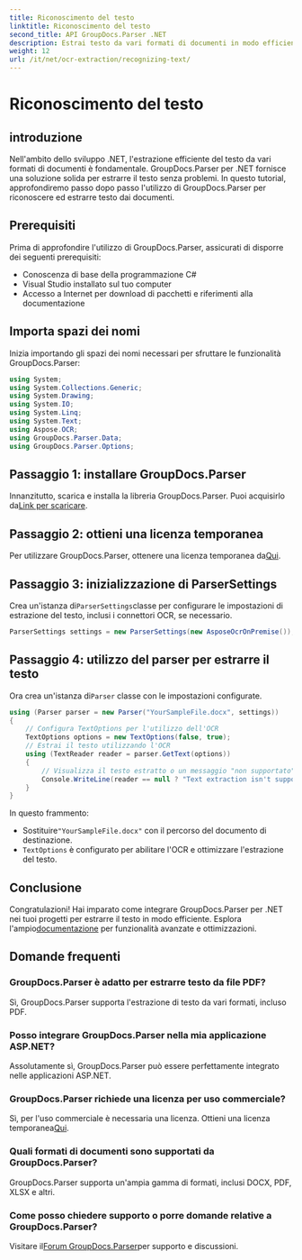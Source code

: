 ```yaml
---
title: Riconoscimento del testo
linktitle: Riconoscimento del testo
second_title: API GroupDocs.Parser .NET
description: Estrai testo da vari formati di documenti in modo efficiente con GroupDocs.Parser per .NET. Integrazione semplice e potenti funzionalità OCR.
weight: 12
url: /it/net/ocr-extraction/recognizing-text/
---
```


# Riconoscimento del testo

## introduzione
Nell'ambito dello sviluppo .NET, l'estrazione efficiente del testo da vari formati di documenti è fondamentale. GroupDocs.Parser per .NET fornisce una soluzione solida per estrarre il testo senza problemi. In questo tutorial, approfondiremo passo dopo passo l'utilizzo di GroupDocs.Parser per riconoscere ed estrarre testo dai documenti.
## Prerequisiti
Prima di approfondire l'utilizzo di GroupDocs.Parser, assicurati di disporre dei seguenti prerequisiti:
- Conoscenza di base della programmazione C#
- Visual Studio installato sul tuo computer
- Accesso a Internet per download di pacchetti e riferimenti alla documentazione

## Importa spazi dei nomi
Inizia importando gli spazi dei nomi necessari per sfruttare le funzionalità GroupDocs.Parser:
```csharp
using System;
using System.Collections.Generic;
using System.Drawing;
using System.IO;
using System.Linq;
using System.Text;
using Aspose.OCR;
using GroupDocs.Parser.Data;
using GroupDocs.Parser.Options;
```
## Passaggio 1: installare GroupDocs.Parser
 Innanzitutto, scarica e installa la libreria GroupDocs.Parser. Puoi acquisirlo da[Link per scaricare](https://releases.groupdocs.com/parser/net/).
## Passaggio 2: ottieni una licenza temporanea
 Per utilizzare GroupDocs.Parser, ottenere una licenza temporanea da[Qui](https://purchase.groupdocs.com/temporary-license/).
## Passaggio 3: inizializzazione di ParserSettings
 Crea un'istanza di`ParserSettings`classe per configurare le impostazioni di estrazione del testo, inclusi i connettori OCR, se necessario.
```csharp
ParserSettings settings = new ParserSettings(new AsposeOcrOnPremise());
```
## Passaggio 4: utilizzo del parser per estrarre il testo
 Ora crea un'istanza di`Parser` classe con le impostazioni configurate.
```csharp
using (Parser parser = new Parser("YourSampleFile.docx", settings))
{
    // Configura TextOptions per l'utilizzo dell'OCR
    TextOptions options = new TextOptions(false, true);
    // Estrai il testo utilizzando l'OCR
    using (TextReader reader = parser.GetText(options))
    {
        // Visualizza il testo estratto o un messaggio "non supportato".
        Console.WriteLine(reader == null ? "Text extraction isn't supported" : reader.ReadToEnd());
    }
}
```
In questo frammento:
-  Sostituire`"YourSampleFile.docx"` con il percorso del documento di destinazione.
- `TextOptions` è configurato per abilitare l'OCR e ottimizzare l'estrazione del testo.

## Conclusione
 Congratulazioni! Hai imparato come integrare GroupDocs.Parser per .NET nei tuoi progetti per estrarre il testo in modo efficiente. Esplora l'ampio[documentazione](https://tutorials.groupdocs.com/parser/net/) per funzionalità avanzate e ottimizzazioni.

## Domande frequenti
### GroupDocs.Parser è adatto per estrarre testo da file PDF?
Sì, GroupDocs.Parser supporta l'estrazione di testo da vari formati, incluso PDF.
### Posso integrare GroupDocs.Parser nella mia applicazione ASP.NET?
Assolutamente sì, GroupDocs.Parser può essere perfettamente integrato nelle applicazioni ASP.NET.
### GroupDocs.Parser richiede una licenza per uso commerciale?
Sì, per l'uso commerciale è necessaria una licenza. Ottieni una licenza temporanea[Qui](https://purchase.groupdocs.com/temporary-license/).
### Quali formati di documenti sono supportati da GroupDocs.Parser?
GroupDocs.Parser supporta un'ampia gamma di formati, inclusi DOCX, PDF, XLSX e altri.
### Come posso chiedere supporto o porre domande relative a GroupDocs.Parser?
 Visitare il[Forum GroupDocs.Parser](https://forum.groupdocs.com/c/parser/17)per supporto e discussioni.